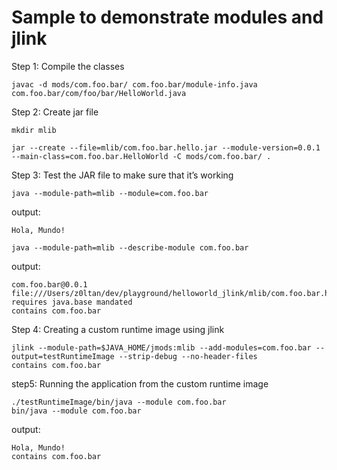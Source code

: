 # Sample to demonstrate modules and jlink

Step 1: Compile the classes
```shell
javac -d mods/com.foo.bar/ com.foo.bar/module-info.java com.foo.bar/com/foo/bar/HelloWorld.java
```
Step 2: Create jar file
```shell
mkdir mlib
```
```shell
jar --create --file=mlib/com.foo.bar.hello.jar --module-version=0.0.1 --main-class=com.foo.bar.HelloWorld -C mods/com.foo.bar/ .
```

Step 3: Test the JAR file to make sure that it’s working
```shell
java --module-path=mlib --module=com.foo.bar
```
output:
```shell
Hola, Mundo!
```
```shell
java --module-path=mlib --describe-module com.foo.bar
```
output:
```shell
com.foo.bar@0.0.1 file:///Users/z0ltan/dev/playground/helloworld_jlink/mlib/com.foo.bar.hello.jar
requires java.base mandated
contains com.foo.bar
```

Step 4: Creating a custom runtime image using jlink
```shell
jlink --module-path=$JAVA_HOME/jmods:mlib --add-modules=com.foo.bar --output=testRuntimeImage --strip-debug --no-header-files
contains com.foo.bar
```

step5: Running the application from the custom runtime image
```shell
./testRuntimeImage/bin/java --module com.foo.bar
bin/java --module com.foo.bar
```
output:
```shell
Hola, Mundo!
contains com.foo.bar
```




